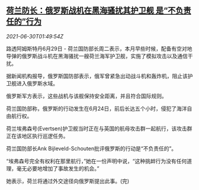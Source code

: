 <!--1625018462000-->
[荷兰防长：俄罗斯战机在黑海骚扰其护卫舰 是“不负责任的”行为](https://cn.reuters.com/article/netherland-defence-russia-warship-0630-idCNKCS2E605P)
------

<div><i>2021-06-30T01:49:54Z</i></div><p>路透阿姆斯特丹6月29日 - 荷兰国防部长周二表示，本月早些时候，配备有空对地导弹的俄罗斯战斗机在黑海骚扰一艘荷兰海军护卫舰，实施了模拟攻击以及通信干扰。</p><p>据新闻机构报导，俄罗斯国防部表示，俄军曾紧急出动战斗机和轰炸机，阻止该护卫舰进入俄罗斯水域。</p><p>俄罗斯军方表示，这些战机与该舰保持安全距离，并且符合国际规则。</p><p>荷兰国防部称，俄罗斯的行动发生在6月24日，前后长达五个小时，侵犯了海洋自由航行权。</p><p>荷兰埃弗森号(Evertsen)护卫舰当时正在与英国的航母攻击群一起航行，该攻击群正在该地区执行巡逻任务。</p><p>荷兰国防部长Ank Bijleveld-Schouten批评俄罗斯的行动是“不负责任的”。</p><p>“埃弗森号完全有权利在那里航行，”她在一份声明中说，“这种挑衅行为没有任何道理，毫无必要地增加了事故发生的机会。”</p><p>她表示，荷兰将通过外交途径向俄罗斯提出此事。(完)</p>
